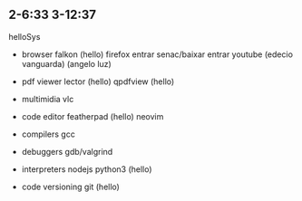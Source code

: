 2-6:33
3-12:37
---------------------------------------------------------------------
helloSys
- browser
falkon (hello)
firefox
entrar senac/baixar
entrar youtube (edecio vanguarda) (angelo luz)

- pdf viewer
lector (hello)
qpdfview (hello)

- multimidia
vlc

- code editor
featherpad (hello)
neovim

- compilers
gcc

- debuggers
gdb/valgrind

- interpreters
nodejs
python3 (hello)

- code versioning
git (hello)